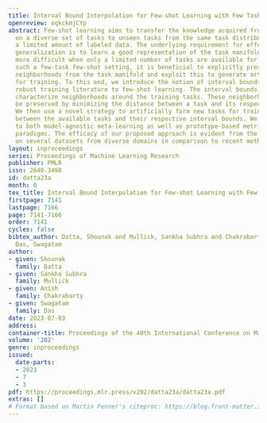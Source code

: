 ```yaml
---
title: Interval Bound Interpolation for Few-shot Learning with Few Tasks
openreview: oqkckmjCYp
abstract: Few-shot learning aims to transfer the knowledge acquired from training
  on a diverse set of tasks to unseen tasks from the same task distribution, with
  a limited amount of labeled data. The underlying requirement for effective few-shot
  generalization is to learn a good representation of the task manifold. This becomes
  more difficult when only a limited number of tasks are available for training. In
  such a few-task few-shot setting, it is beneficial to explicitly preserve the local
  neighborhoods from the task manifold and exploit this to generate artificial tasks
  for training. To this end, we introduce the notion of interval bounds from the provably
  robust training literature to few-shot learning. The interval bounds are used to
  characterize neighborhoods around the training tasks. These neighborhoods can then
  be preserved by minimizing the distance between a task and its respective bounds.
  We then use a novel strategy to artificially form new tasks for training by interpolating
  between the available tasks and their respective interval bounds. We apply our framework
  to both model-agnostic meta-learning as well as prototype-based metric-learning
  paradigms. The efficacy of our proposed approach is evident from the improved performance
  on several datasets from diverse domains in comparison to recent methods.
layout: inproceedings
series: Proceedings of Machine Learning Research
publisher: PMLR
issn: 2640-3498
id: datta23a
month: 0
tex_title: Interval Bound Interpolation for Few-shot Learning with Few Tasks
firstpage: 7141
lastpage: 7166
page: 7141-7166
order: 7141
cycles: false
bibtex_author: Datta, Shounak and Mullick, Sankha Subhra and Chakrabarty, Anish and
  Das, Swagatam
author:
- given: Shounak
  family: Datta
- given: Sankha Subhra
  family: Mullick
- given: Anish
  family: Chakrabarty
- given: Swagatam
  family: Das
date: 2023-07-03
address: 
container-title: Proceedings of the 40th International Conference on Machine Learning
volume: '202'
genre: inproceedings
issued:
  date-parts:
  - 2023
  - 7
  - 3
pdf: https://proceedings.mlr.press/v202/datta23a/datta23a.pdf
extras: []
# Format based on Martin Fenner's citeproc: https://blog.front-matter.io/posts/citeproc-yaml-for-bibliographies/
---
```


